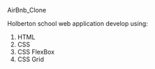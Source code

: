 AirBnb_Clone


Holberton school web application develop using:
1. HTML 
2. CSS
3. CSS FlexBox
4. CSS Grid
